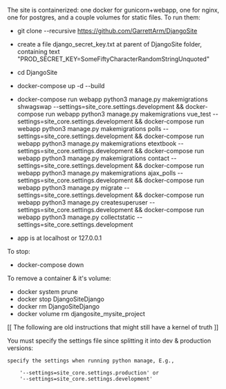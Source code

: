 

The site is containerized: one docker for gunicorn+webapp, one for nginx, one for postgres, and a couple volumes for static files.  To run them:

  - git clone --recursive https://github.com/GarrettArm/DjangoSite
  - create a file django_secret_key.txt at parent of DjangoSite folder, containing text "PROD_SECRET_KEY=SomeFiftyCharacterRandomStringUnquoted"
  - cd DjangoSite
  - docker-compose up -d --build
  - docker-compose run webapp python3 manage.py makemigrations shwagswap --settings=site_core.settings.development && docker-compose run webapp python3 manage.py makemigrations vue_test --settings=site_core.settings.development && docker-compose run webapp python3 manage.py makemigrations polls --settings=site_core.settings.development && docker-compose run webapp python3 manage.py makemigrations etextbook --settings=site_core.settings.development && docker-compose run webapp python3 manage.py makemigrations contact --settings=site_core.settings.development && docker-compose run webapp python3 manage.py makemigrations ajax_polls --settings=site_core.settings.development && docker-compose run webapp python3 manage.py migrate --settings=site_core.settings.development && docker-compose run webapp python3 manage.py createsuperuser --settings=site_core.settings.development && docker-compose run webapp python3 manage.py collectstatic --settings=site_core.settings.development

 - app is at localhost or 127.0.0.1
  
To stop:

  - docker-compose down

To remove a container & it's volume:
  - docker system prune
  - docker stop DjangoSiteDjango 
  - docker rm DjangoSiteDjango
  - docker volume rm djangosite_mysite_project 



[[ The following are old instructions that might still have a kernel of truth ]]


You must specify the settings file since splitting it into dev & production versions:

    specify the settings when running python manage, E.g., 

        '--settings=site_core.settings.production' or 
        '--settings=site_core.settings.development'

